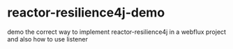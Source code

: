 # reactor-resilience4j-demo
demo the correct way to implement reactor-resilience4j in a webflux project and also how to use listener
